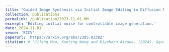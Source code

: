 ```yaml
---
title: "Guided Image Synthesis via Initial Image Editing in Diffusion Model"
collection: publications
permalink: /publication/2023-11-01-MM
excerpt: 'Editing initial noise for controllable image generation.'
date: 2024-11-01
venue: 'ECCV'
paperurl: 'https://arxiv.org/abs/2305.03382'
citation: # 'Jifeng Mao, Xueting Wang and Kiyoharu Aizawa. (2024). &quot;Paper Title Number 3.&quot; <i>ECCV</i>.'
---
```


